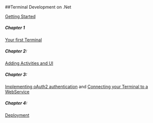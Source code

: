 ##Terminal Development on .Net

[Getting Started](dotNet/TerminalDeveloping-GettingStarted.md)

##### Chapter 1
[Your first Terminal](dotNet/TerminalDeveloping-Chapter-1.md)

##### Chapter 2:
[Adding Activities and UI](dotNet/TerminalDeveloping-Chapter-2.md)

##### Chapter 3:
[Implementing oAuth2 authentication](dotNet/TerminalDeveloping-Authentication.md) and [Connecting your Terminal to a WebService ](dotNet/TerminalDeveloping-AddingAWebService.md)

##### Chapter 4:
[Deployment](dotNet/TerminalDeveloping-DeployingToAzure.md)



